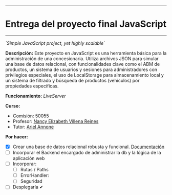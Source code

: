 ********
# Entrega del proyecto final JavaScript
********
*\`Simple JavaScript project, yet highly scalable\`*

**Descripción:**
Este proyecto en JavaScript es una herramienta básica para la administración de una concesionaria. Utiliza archivos JSON para simular una base de datos relacional, con funcionalidades clave como el ABM de productos, un sistema de usuarios y sesiones para administradores con privilegios especiales, el uso de LocalStorage para almacenamiento local y un sistema de filtrado y búsqueda de productos (vehículos) por propiedades específicas.

**Funcionamiento:** *LiveServer*


**Curso:**
* Comisión: 50055
* Profesor: [Nancy Elizabeth Villena Reines](https://www.linkedin.com/in/ACoAABreMj0BCBsCpVfB0HMufDSAlWjdVwL3NEs?lipi=urn%3Ali%3Apage%3Ad_flagship3_detail_base%3Bj6GsymK8TTGVl6SPUtCbzQ%3D%3D)
* Tutor:  [Ariel Annone](https://www.linkedin.com/in/ACoAADkTVQMBw3VwnJIgT6kzUiVTDQZgawwzlWI?lipi=urn%3Ali%3Apage%3Ad_flagship3_detail_base%3Bj6GsymK8TTGVl6SPUtCbzQ%3D%3D)

**Por hacer:**
- [x] Crear una base de datos relacional robusta y funcional. [Documentación](https://drive.google.com/drive/folders/1mUxW6QnVtVA5ydqt86a-VNNn_P82ngTG?usp=sharing)
- [ ] Incorporar el Backend encargado de administrar la db y la lógica de la aplicación web
- [ ] Incorporar:
	- [ ] Rutas / Paths 
	- [ ] ErrorHandler:
	- [ ] Seguridad
- [ ] Desplegarla ✔

